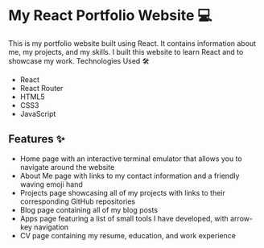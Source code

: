 # My React Portfolio Website :computer:

This is my portfolio website built using React. It contains information about me, my projects, and my skills. I built this website to learn React and to showcase my work.
Technologies Used :hammer_and_wrench:

- React
- React Router
- HTML5
- CSS3
- JavaScript

## Features :sparkles:

- Home page with an interactive terminal emulator that allows you to navigate around the website
- About Me page with links to my contact information and a friendly waving emoji hand
- Projects page showcasing all of my projects with links to their corresponding GitHub repositories
- Blog page containing all of my blog posts
- Apps page featuring a list of small tools I have developed, with arrow-key navigation
- CV page containing my resume, education, and work experience
